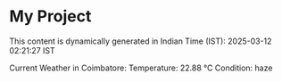 # My Project

This content is dynamically generated in Indian Time (IST): 2025-03-12 02:21:27 IST


Current Weather in Coimbatore:
Temperature: 22.88 °C
Condition: haze
